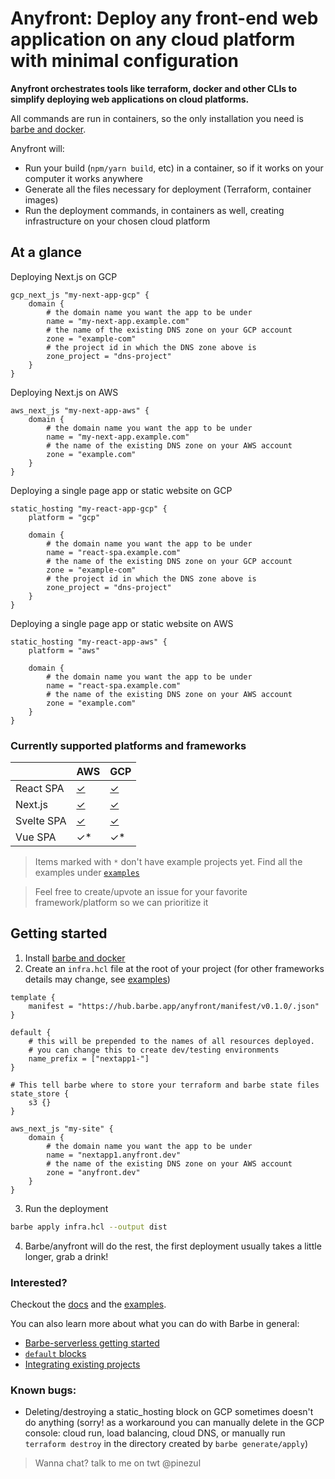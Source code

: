 # Anyfront: Deploy any front-end web application on any cloud platform with minimal configuration

**Anyfront orchestrates tools like terraform, docker and other CLIs to simplify deploying web applications on cloud platforms.**

All commands are run in containers, so the only installation you need is [barbe and docker](https://github.com/Plenituz/barbe/blob/main/docs/installation.md). 

Anyfront will:
- Run your build (`npm/yarn build`, etc) in a container, so if it works on your computer it works anywhere
- Generate all the files necessary for deployment (Terraform, container images)
- Run the deployment commands, in containers as well, creating infrastructure on your chosen cloud platform

## At a glance

Deploying Next.js on GCP
```hcl
gcp_next_js "my-next-app-gcp" {
    domain {
        # the domain name you want the app to be under
        name = "my-next-app.example.com"
        # the name of the existing DNS zone on your GCP account
        zone = "example-com"
        # the project id in which the DNS zone above is
        zone_project = "dns-project"
    }
}
```

Deploying Next.js on AWS
```hcl
aws_next_js "my-next-app-aws" {
    domain {
        # the domain name you want the app to be under
        name = "my-next-app.example.com"
        # the name of the existing DNS zone on your AWS account
        zone = "example.com"
    }
}
```

Deploying a single page app or static website on GCP
```hcl
static_hosting "my-react-app-gcp" {
    platform = "gcp"

    domain {
        # the domain name you want the app to be under
        name = "react-spa.example.com"
        # the name of the existing DNS zone on your GCP account
        zone = "example-com"
        # the project id in which the DNS zone above is
        zone_project = "dns-project"
    }
}
```

Deploying a single page app or static website on AWS
```hcl
static_hosting "my-react-app-aws" {
    platform = "aws"

    domain {
        # the domain name you want the app to be under
        name = "react-spa.example.com"
        # the name of the existing DNS zone on your AWS account
        zone = "example.com"
    }
}
```

### Currently supported platforms and frameworks

|            | AWS | GCP |
|------------|-----|-----|
| React SPA  | [✓](examples/react_spa_aws/)   | [✓](examples/react_spa_gcp/)   |
| Next.js    | [✓](examples/nextjs_aws/)   | [✓](examples/nextjs_gcp/)   |
| Svelte SPA | [✓](examples/svelte_spa_aws/)   | [✓](examples/svelte_spa_gcp/)   |
| Vue SPA    | ✓*  | ✓*  |

> Items marked with `*` don't have example projects yet. Find all the examples under [`examples`](examples/)

> Feel free to create/upvote an issue for your favorite framework/platform so we can prioritize it


## Getting started

1. Install [barbe and docker](https://github.com/Plenituz/barbe/blob/main/docs/installation.md)
2. Create an `infra.hcl` file at the root of your project (for other frameworks details may change, see [examples](examples/))
```hcl
template {
    manifest = "https://hub.barbe.app/anyfront/manifest/v0.1.0/.json"
}

default {
    # this will be prepended to the names of all resources deployed.
    # you can change this to create dev/testing environments
    name_prefix = ["nextapp1-"]
}

# This tell barbe where to store your terraform and barbe state files
state_store {
    s3 {}
}

aws_next_js "my-site" {
    domain {
        # the domain name you want the app to be under
        name = "nextapp1.anyfront.dev"
        # the name of the existing DNS zone on your AWS account
        zone = "anyfront.dev"
    }
}
```
3. Run the deployment
```bash
barbe apply infra.hcl --output dist
```
4. Barbe/anyfront will do the rest, the first deployment usually takes a little longer, grab a drink!


### Interested?

Checkout the [docs](docs/README.md) and the [examples](examples/).

You can also learn more about what you can do with Barbe in general:
 - [Barbe-serverless getting started](https://github.com/Plenituz/barbe-serverless/blob/main/docs/getting-started.md)
 - [`default` blocks](https://github.com/Plenituz/barbe-serverless/blob/main/docs/default-blocks.md)
 - [Integrating existing projects](https://github.com/Plenituz/barbe-serverless/blob/main/docs/integrating-existing-projects.md)

### Known bugs:
- Deleting/destroying a static_hosting block on GCP sometimes doesn't do anything (sorry! as a workaround you can manually delete in the GCP console: cloud run, load balancing, cloud DNS, or manually run `terraform destroy` in the directory created by `barbe generate/apply`)


> Wanna chat? talk to me on twt @pinezul